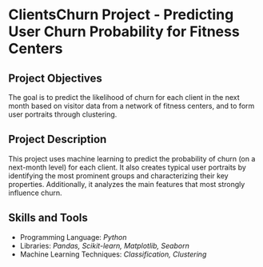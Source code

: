 
<h1>ClientsChurn Project - Predicting User Churn Probability for Fitness Centers</h1>

<h2>Project Objectives</h2>
<p>The goal is to predict the likelihood of churn for each client in the next month based on visitor data from a network of fitness centers, and to form user portraits through clustering.</p>

<h2>Project Description</h2>
<p>This project uses machine learning to predict the probability of churn (on a next-month level) for each client. It also creates typical user portraits by identifying the most prominent groups and characterizing their key properties. Additionally, it analyzes the main features that most strongly influence churn.</p>

<h2>Skills and Tools</h2>
<ul>
    <li>Programming Language: <i>Python</i></li>
    <li>Libraries: <i>Pandas, Scikit-learn, Matplotlib, Seaborn</i></li>
    <li>Machine Learning Techniques: <i>Classification, Clustering</i></li>
</ul>